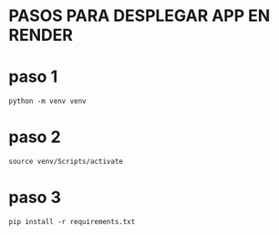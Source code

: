 # PASOS PARA DESPLEGAR APP EN RENDER

# paso 1

```
python -m venv venv
```
# paso 2

```
source venv/Scripts/activate
```

# paso 3

```
pip install -r requirements.txt
```
